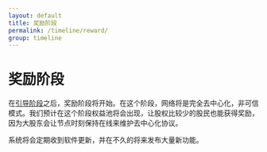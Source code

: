 ```yaml
---
layout: default
title: 奖励阶段
permalink: /timeline/reward/
group: timeline
---
```

<!-- Reviewed at 357ac1f7b4a9f1d98ee7f7bee46e874d7356958f -->

# 奖励阶段

在[引导阶段](/timeline/bootstrap)之后，奖励阶段将开始。在这个阶段，网络将是完全去中心化，非可信模式。我们预计在这个阶段权益池将会出现，让股权比较少的股民也能获得奖励，因为大股东会让节点时刻保持在线来维护去中心化协议。

系统将会定期收到软件更新，并在不久的将来发布大量新功能。

